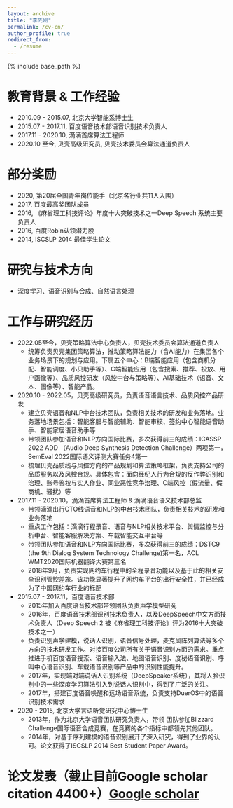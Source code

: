 ```yaml
---
layout: archive
title: "李先刚"
permalink: /cv-cn/
author_profile: true
redirect_from:
  - /resume
---
```


{% include base_path %}

教育背景 & 工作经验
======
* 2010.09 - 2015.07,    北京大学智能系博士生
* 2015.07 - 2017.11,    百度语音技术部语音识别技术负责人
* 2017.11 - 2020.10,    滴滴首席算法工程师
* 2020.10 至今, 贝壳高级研究员, 贝壳技术委员会算法通道负责人

部分奖励
======
* 2020, 第20届全国青年岗位能手（北京各行业共11人入围）
* 2017, 百度最高奖团队成员
* 2016, 《麻省理工科技评论》年度十大突破技术之一Deep Speech 系统主要负责人
* 2016, 百度Robin认领潜力股
* 2014, ISCSLP 2014 最佳学生论文

研究与技术方向
======
* 深度学习、语音识别与合成、自然语言处理

工作与研究经历
======
* 2022.05至今，贝壳策略算法中心负责人，贝壳技术委员会算法通道负责人
  * 统筹负责贝壳集团策略算法，推动策略算法能力（含AI能力）在集团各个业务场景下的规划与应用。下属五个中心：B端智能应用（包含商机分配、智能调度、小贝助手等）、C端智能应用（包含搜索、推荐、投放、用户画像等）、品质风控研发（风控中台与策略等）、AI基础技术（语音、文本、图像等）、智能产品。
* 2020.10 - 2022.05，贝壳高级研究员，负责语音语言技术、品质风控产品研发
  * 建立贝壳语音和NLP中台技术团队，负责相关技术的研发和业务落地。业务落地场景包括：智能客服与智能辅助、智能审核、签约中心智能语音助手、智能家居语音助手等
  * 带领团队参加语音和NLP方向国际比赛，多次获得前三的成绩：ICASSP 2022 ADD （Audio Deep Synthesis Detection Challenge）两项第一，SemEval 2022国际语义评测大赛任务4第一
  * 梳理贝壳品质线与风控方向的产品规划和算法策略框架，负责支持公司的品质服务以及风控合规。具体包含：面向经纪人行为合规的反作弊识别和治理、账号鉴权与实人作业、同业恶性竞争治理、C端风控（假流量、假商机、骚扰）等
* 2017.11 - 2020.10，滴滴首席算法工程师 & 滴滴语音语义技术部总监
  * 带领滴滴出行CTO线语音和NLP的中台技术团队，负责相关技术的研发和业务落地
  * 重点工作包括：滴滴行程录音、语音与NLP相关技术平台、舆情监控与分析中台、智能客服解决方案、车载智能交互平台等
  * 带领团队参加语音和NLP方向国际比赛，多次获得前三的成绩：DSTC9 (the 9th Dialog System Technology Challenge)第一名，ACL WMT2020国际机器翻译大赛第三名
  * 2018年9月，负责实现网约车行程中的全程录音功能以及基于此的相关安全识别管控差旅。该功能显著提升了网约车平台的出行安全性，并已经成为了中国网约车行业的标配
* 2015.07 - 2017.11，百度语音技术部
  * 2015年加入百度语音技术部带领团队负责声学模型研究
  * 2016年，百度语音技术部识别技术负责人，以及DeepSpeech中文方面技术负责人（Deep Speech 2 被《麻省理工科技评论》评为2016十大突破技术之一）
  * 负责识别声学建模，说话人识别，语音信号处理，麦克风阵列算法等多个方向的技术研发工作。对接百度公司所有关于语音识别方面的需求。重点推进手机百度语音搜索、语音输入法、地图语音识别、度秘语音识别、呼叫中心语音识别、车载语音识别等产品中的识别性能提升。
  * 2017年，实现端对端说话人识别系统（DeepSpeaker系统），其将人脸识别中的一些深度学习算法引入到说话人识别中，得到了广泛的关注。
  * 2017年，搭建百度语音唤醒和远场语音系统，负责支持DuerOS中的语音识别技术需求
* 2020 - 2015, 北京大学言语听觉研究中心博士生
  * 2013年，作为北京大学语音团队研究负责人，带领 团队参加Blizzard Challenge国际语音合成竞赛，在竞赛的各个指标中都领先其他团队。
  * 2014年，对基于序列建模的语音识别展开了深入研究，得到了业界的认可。论文获得了ISCSLP 2014 Best Student Paper Award。

论文发表（截止目前Google scholar citation 4400+）[Google scholar](https://scholar.google.com/citations?user=80YNQwMAAAAJ&hl=zh-CN)
======

